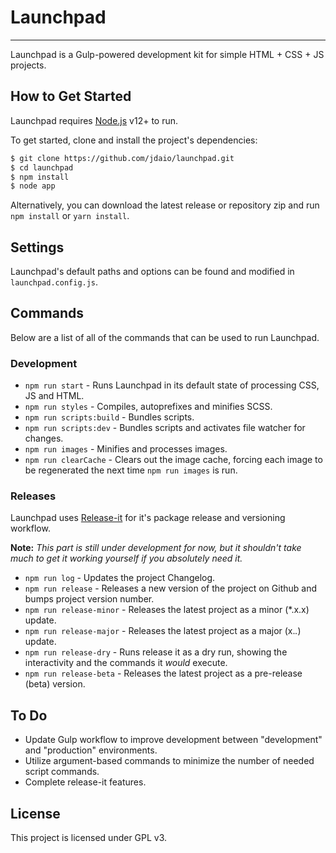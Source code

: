 # Launchpad

---

Launchpad is a Gulp-powered development kit for simple HTML + CSS + JS projects.

## How to Get Started

Launchpad requires [Node.js](https://nodejs.org/) v12+ to run.

To get started, clone and install the project's dependencies:

```sh
$ git clone https://github.com/jdaio/launchpad.git
$ cd launchpad
$ npm install
$ node app
```

Alternatively, you can download the latest release or repository zip and run `npm install` or `yarn install`.

## Settings

Launchpad's default paths and options can be found and modified in `launchpad.config.js`.

## Commands

Below are a list of all of the commands that can be used to run Launchpad.

### Development

* `npm run start` - Runs Launchpad in its default state of processing CSS, JS and HTML.
* `npm run styles` - Compiles, autoprefixes and minifies SCSS.
* `npm run scripts:build` - Bundles scripts.
* `npm run scripts:dev` - Bundles scripts and activates file watcher for changes.
* `npm run images` - Minifies and processes images.
* `npm run clearCache` - Clears out the image cache, forcing each image to be regenerated the next time `npm run images` is run.

### Releases

Launchpad uses [Release-it](https://github.com/release-it/release-it) for it's package release and versioning workflow.

**Note:** *This part is still under development for now, but it shouldn't take much to get it working yourself if you absolutely need it.*

* `npm run log` - Updates the project Changelog.
* `npm run release` - Releases a new version of the project on Github and bumps project version number.
* `npm run release-minor` - Releases the latest project as a minor (*.x.x) update.
* `npm run release-major` - Releases the latest project as a major (x.*.*) update.
* `npm run release-dry` - Runs release it as a dry run, showing the interactivity and the commands it *would* execute.
* `npm run release-beta` - Releases the latest project as a pre-release (beta) version.

## To Do

* Update Gulp workflow to improve development between "development" and "production" environments.
* Utilize argument-based commands to minimize the number of needed script commands.
* Complete release-it features.

## License

This project is licensed under GPL v3.
